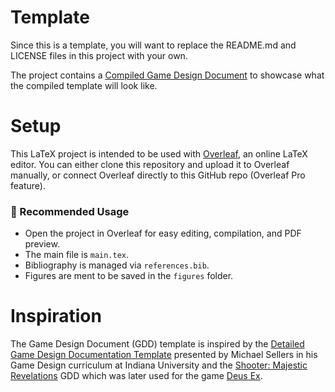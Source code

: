 # Template
Since this is a template, you will want to replace the README.md and LICENSE files in this project with your own.

The project contains a [Compiled Game Design Document](compiled-template.pdf) to showcase what the compiled template will look like.

# Setup
This LaTeX project is intended to be used with [Overleaf](https://www.overleaf.com), an online LaTeX editor. You can either clone this repository and upload it to Overleaf manually, or connect Overleaf directly to this GitHub repo (Overleaf Pro feature).

### 🔧 Recommended Usage

- Open the project in Overleaf for easy editing, compilation, and PDF preview.
- The main file is `main.tex`.
- Bibliography is managed via `references.bib`.
- Figures are ment to be saved in the `figures` folder.

# Inspiration
The Game Design Document (GDD) template is inspired by the [Detailed Game Design Documentation Template](https://drive.google.com/file/d/17-51Uwxqle3DZVleir6OhDlWA_aerw5g/view) presented by Michael Sellers in his Game Design curriculum at Indiana University and the [Shooter: Majestic Revelations](https://archive.org/details/DeusExDesignDoc11081997/mode/2up) GDD which was later used for the game [Deus Ex](https://deusex.fandom.com/wiki/Shooter:_Majestic_Revelations#External_links).

